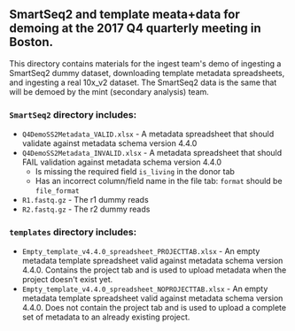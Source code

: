 ## SmartSeq2 and template meata+data for demoing at the 2017 Q4 quarterly meeting in Boston.

This directory contains materials for the ingest team's demo of ingesting a SmartSeq2 dummy dataset, downloading template metadata spreadsheets, and ingesting a real 10x_v2 dataset. The SmartSeq2 data is the same that will be demoed by the mint (secondary analysis) team.

### `SmartSeq2` directory includes:

- `Q4DemoSS2Metadata_VALID.xlsx` - A metadata spreadsheet that should validate against metadata schema version 4.4.0
- `Q4DemoSS2Metadata_INVALID.xlsx` - A metadata spreadsheet that should FAIL validation against metadata schema version 4.4.0
  - Is missing the required field `is_living` in the donor tab
  - Has an incorrect column/field name in the file tab: `format` should be `file_format`
- `R1.fastq.gz` - The r1 dummy reads
- `R2.fastq.gz` - The r2 dummy reads

### `templates` directory includes:

- `Empty_template_v4.4.0_spreadsheet_PROJECTTAB.xlsx` - An empty metadata template spreadsheet valid against metadata schema version 4.4.0. Contains the project tab and is used to upload metadata when the project doesn't exist yet.
- `Empty_template_v4.4.0_spreadsheet_NOPROJECTTAB.xlsx` - An empty metadata template spreadsheet valid against metadata schema version 4.4.0. Does not contain the project tab and is used to upload a complete set of metadata to an already existing project.
